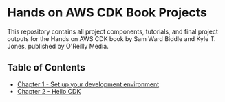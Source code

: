 # Hands on AWS CDK Book Projects

This repository contains all project components, tutorials, and final project outputs for the Hands on AWS CDK book by Sam Ward Biddle and Kyle T. Jones, published by O'Reilly Media.

## Table of Contents

- [Chapter 1 - Set up your development environment](./projects/chapter-01-project-set-up-dev-env)
- [Chapter 2 - Hello CDK](./projects/chapter-02-project-hello-cdk)
